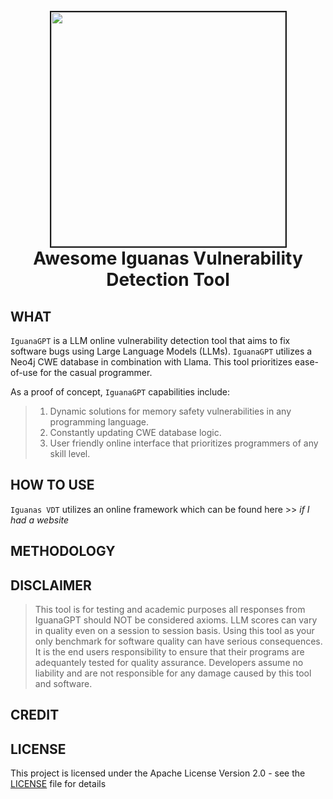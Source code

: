 <h1 align="center">
<br>
<img src=/files/awesome-iguanas.png height="375" border="2px solid #000000">
<br>
Awesome Iguanas Vulnerability Detection Tool
</h1>


## WHAT

  `IguanaGPT` is a LLM online vulnerability detection tool that aims to fix software bugs using Large Language Models (LLMs). `IguanaGPT` utilizes a Neo4j CWE database in combination with Llama. This tool prioritizes ease-of-use for the casual programmer.

  As a proof of concept, `IguanaGPT` capabilities include:

  >  1. Dynamic solutions for memory safety vulnerabilities in any programming language.
  >  2. Constantly updating CWE database logic.
  >  3. User friendly online interface that prioritizes programmers of any skill level. 

## HOW TO USE

  `Iguanas VDT` utilizes an online framework which can be found here >> <i>if I had a website</i>

## METHODOLOGY

## DISCLAIMER

  > This tool is for testing and academic purposes all responses from IguanaGPT should NOT be considered axioms.
  > LLM scores can vary in quality even on a session to session basis. Using this tool 
  > as your only benchmark for software quality can have serious consequences. It is the
  > end users responsibility to ensure that their programs are adequantely tested for quality assurance.
  > Developers assume no liability and are not responsible for any damage caused by this tool and software.

## CREDIT



## LICENSE
This project is licensed under the Apache License Version 2.0 - see the [LICENSE](LICENSE) file for details
